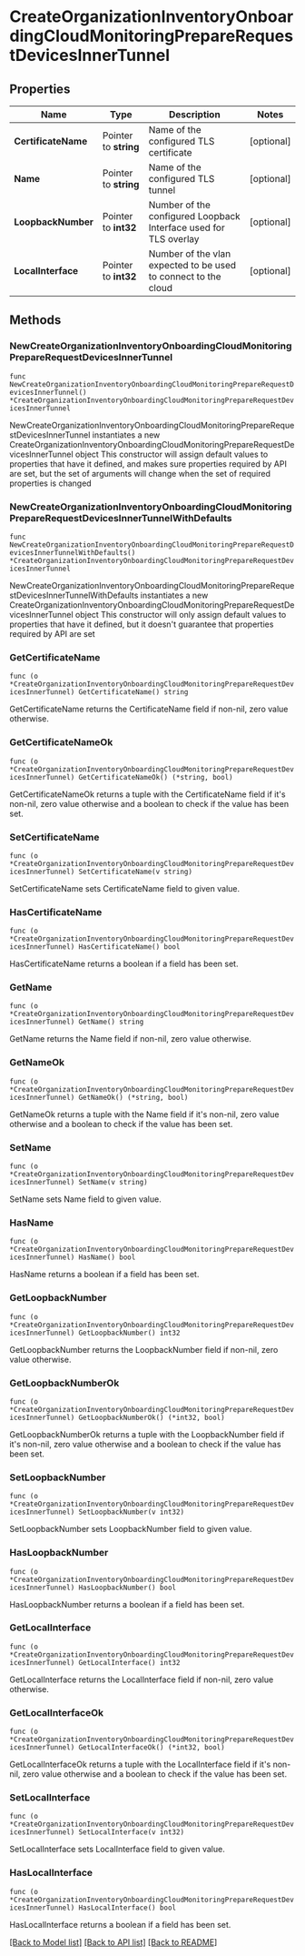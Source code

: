 # CreateOrganizationInventoryOnboardingCloudMonitoringPrepareRequestDevicesInnerTunnel

## Properties

Name | Type | Description | Notes
------------ | ------------- | ------------- | -------------
**CertificateName** | Pointer to **string** | Name of the configured TLS certificate | [optional] 
**Name** | Pointer to **string** | Name of the configured TLS tunnel | [optional] 
**LoopbackNumber** | Pointer to **int32** | Number of the configured Loopback Interface used for TLS overlay | [optional] 
**LocalInterface** | Pointer to **int32** | Number of the vlan expected to be used to connect to the cloud | [optional] 

## Methods

### NewCreateOrganizationInventoryOnboardingCloudMonitoringPrepareRequestDevicesInnerTunnel

`func NewCreateOrganizationInventoryOnboardingCloudMonitoringPrepareRequestDevicesInnerTunnel() *CreateOrganizationInventoryOnboardingCloudMonitoringPrepareRequestDevicesInnerTunnel`

NewCreateOrganizationInventoryOnboardingCloudMonitoringPrepareRequestDevicesInnerTunnel instantiates a new CreateOrganizationInventoryOnboardingCloudMonitoringPrepareRequestDevicesInnerTunnel object
This constructor will assign default values to properties that have it defined,
and makes sure properties required by API are set, but the set of arguments
will change when the set of required properties is changed

### NewCreateOrganizationInventoryOnboardingCloudMonitoringPrepareRequestDevicesInnerTunnelWithDefaults

`func NewCreateOrganizationInventoryOnboardingCloudMonitoringPrepareRequestDevicesInnerTunnelWithDefaults() *CreateOrganizationInventoryOnboardingCloudMonitoringPrepareRequestDevicesInnerTunnel`

NewCreateOrganizationInventoryOnboardingCloudMonitoringPrepareRequestDevicesInnerTunnelWithDefaults instantiates a new CreateOrganizationInventoryOnboardingCloudMonitoringPrepareRequestDevicesInnerTunnel object
This constructor will only assign default values to properties that have it defined,
but it doesn't guarantee that properties required by API are set

### GetCertificateName

`func (o *CreateOrganizationInventoryOnboardingCloudMonitoringPrepareRequestDevicesInnerTunnel) GetCertificateName() string`

GetCertificateName returns the CertificateName field if non-nil, zero value otherwise.

### GetCertificateNameOk

`func (o *CreateOrganizationInventoryOnboardingCloudMonitoringPrepareRequestDevicesInnerTunnel) GetCertificateNameOk() (*string, bool)`

GetCertificateNameOk returns a tuple with the CertificateName field if it's non-nil, zero value otherwise
and a boolean to check if the value has been set.

### SetCertificateName

`func (o *CreateOrganizationInventoryOnboardingCloudMonitoringPrepareRequestDevicesInnerTunnel) SetCertificateName(v string)`

SetCertificateName sets CertificateName field to given value.

### HasCertificateName

`func (o *CreateOrganizationInventoryOnboardingCloudMonitoringPrepareRequestDevicesInnerTunnel) HasCertificateName() bool`

HasCertificateName returns a boolean if a field has been set.

### GetName

`func (o *CreateOrganizationInventoryOnboardingCloudMonitoringPrepareRequestDevicesInnerTunnel) GetName() string`

GetName returns the Name field if non-nil, zero value otherwise.

### GetNameOk

`func (o *CreateOrganizationInventoryOnboardingCloudMonitoringPrepareRequestDevicesInnerTunnel) GetNameOk() (*string, bool)`

GetNameOk returns a tuple with the Name field if it's non-nil, zero value otherwise
and a boolean to check if the value has been set.

### SetName

`func (o *CreateOrganizationInventoryOnboardingCloudMonitoringPrepareRequestDevicesInnerTunnel) SetName(v string)`

SetName sets Name field to given value.

### HasName

`func (o *CreateOrganizationInventoryOnboardingCloudMonitoringPrepareRequestDevicesInnerTunnel) HasName() bool`

HasName returns a boolean if a field has been set.

### GetLoopbackNumber

`func (o *CreateOrganizationInventoryOnboardingCloudMonitoringPrepareRequestDevicesInnerTunnel) GetLoopbackNumber() int32`

GetLoopbackNumber returns the LoopbackNumber field if non-nil, zero value otherwise.

### GetLoopbackNumberOk

`func (o *CreateOrganizationInventoryOnboardingCloudMonitoringPrepareRequestDevicesInnerTunnel) GetLoopbackNumberOk() (*int32, bool)`

GetLoopbackNumberOk returns a tuple with the LoopbackNumber field if it's non-nil, zero value otherwise
and a boolean to check if the value has been set.

### SetLoopbackNumber

`func (o *CreateOrganizationInventoryOnboardingCloudMonitoringPrepareRequestDevicesInnerTunnel) SetLoopbackNumber(v int32)`

SetLoopbackNumber sets LoopbackNumber field to given value.

### HasLoopbackNumber

`func (o *CreateOrganizationInventoryOnboardingCloudMonitoringPrepareRequestDevicesInnerTunnel) HasLoopbackNumber() bool`

HasLoopbackNumber returns a boolean if a field has been set.

### GetLocalInterface

`func (o *CreateOrganizationInventoryOnboardingCloudMonitoringPrepareRequestDevicesInnerTunnel) GetLocalInterface() int32`

GetLocalInterface returns the LocalInterface field if non-nil, zero value otherwise.

### GetLocalInterfaceOk

`func (o *CreateOrganizationInventoryOnboardingCloudMonitoringPrepareRequestDevicesInnerTunnel) GetLocalInterfaceOk() (*int32, bool)`

GetLocalInterfaceOk returns a tuple with the LocalInterface field if it's non-nil, zero value otherwise
and a boolean to check if the value has been set.

### SetLocalInterface

`func (o *CreateOrganizationInventoryOnboardingCloudMonitoringPrepareRequestDevicesInnerTunnel) SetLocalInterface(v int32)`

SetLocalInterface sets LocalInterface field to given value.

### HasLocalInterface

`func (o *CreateOrganizationInventoryOnboardingCloudMonitoringPrepareRequestDevicesInnerTunnel) HasLocalInterface() bool`

HasLocalInterface returns a boolean if a field has been set.


[[Back to Model list]](../README.md#documentation-for-models) [[Back to API list]](../README.md#documentation-for-api-endpoints) [[Back to README]](../README.md)


